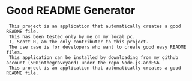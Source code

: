 # Good README Generator
    
     This project is an application that automatically creates a good README file.
     This has been tested only by me on my local pc.
     I, Scott H, am the only contributer to this project.
     The use case is for developers who want to create good easy README files.
     This application can be installed by downloading from my github account (500inthegraveyard) under the repo Node.js-andES6
     This project is an application that automatically creates a good README file.
   
  